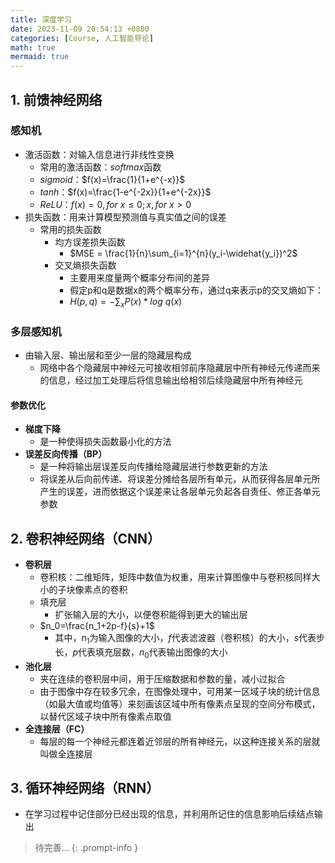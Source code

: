 ```yaml
---
title: 深度学习
date: 2023-11-09 20:54:13 +0800
categories: [Course, 人工智能导论]
math: true
mermaid: true
---
```



## 1. **前馈神经网络**

### 感知机

- 激活函数：对输入信息进行非线性变换
	- 常用的激活函数：$softmax$函数
	- $sigmoid$：$f(x)=\frac{1}{1+e^{-x}}$
	- $tanh$：$f(x)=\frac{1-e^{-2x}}{1+e^{-2x}}$
	- $ReLU$：$f(x)=0, for~x\leq 0; x, for~x>0$
- 损失函数：用来计算模型预测值与真实值之间的误差
	- 常用的损失函数
		- 均方误差损失函数
			- $MSE = \frac{1}{n}\sum_{i=1}^{n}(y_i-\widehat{y_i})^2$
		- 交叉熵损失函数
			- 主要用来度量两个概率分布间的差异
			- 假定p和q是数据x的两个概率分布，通过q来表示p的交叉熵如下：
			- $H(p,q)=-\sum_xP(x)*log~q(x)$

### 多层感知机

- 由输入层、输出层和至少一层的隐藏层构成
	- 网络中各个隐藏层中神经元可接收相邻前序隐藏层中所有神经元传递而来的信息，经过加工处理后将信息输出给相邻后续隐藏层中所有神经元

#### 参数优化

- **梯度下降**
	- 是一种使得损失函数最小化的方法
- **误差反向传播（BP）**
	- 是一种将输出层误差反向传播给隐藏层进行参数更新的方法
	- 将误差从后向前传递、将误差分摊给各层所有单元，从而获得各层单元所产生的误差，进而依据这个误差来让各层单元负起各自责任、修正各单元参数


## 2. **卷积神经网络（CNN）**

- **卷积层**
	- 卷积核：二维矩阵，矩阵中数值为权重，用来计算图像中与卷积核同样大小的子块像素点的卷积
	- 填充层
		- 扩张输入层的大小，以便卷积能得到更大的输出层
	- $n_0=\frac{n_1+2p-f}{s}+1$
		- 其中，$n_1$为输入图像的大小，$f$代表滤波器（卷积核）的大小，$s$代表步长，$p$代表填充层数，$n_0$代表输出图像的大小
- **池化层**
	- 夹在连续的卷积层中间，用于压缩数据和参数的量，减小过拟合
	- 由于图像中存在较多冗余，在图像处理中，可用某一区域子块的统计信息（如最大值或均值等）来刻画该区域中所有像素点呈现的空间分布模式，以替代区域子块中所有像素点取值
- **全连接层（FC）**
	- 每层的每一个神经元都连着近邻层的所有神经元，以这种连接关系的层就叫做全连接层


## 3. **循环神经网络（RNN）**

- 在学习过程中记住部分已经出现的信息，并利用所记住的信息影响后续结点输出

> 待完善...
{: .prompt-info }
